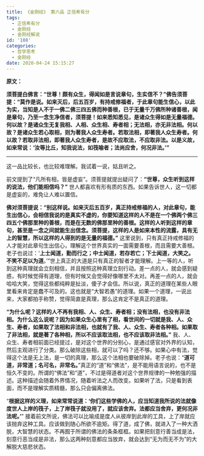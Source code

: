 ```yaml
---
title: 《金刚经》 第六品 正信希有分
tags:
  - 正信希有分
  - 金刚经
  - 金刚经解说
id: '108'
categories:
  - 哲学思考
  - 金刚经
date: 2020-04-24 15:15:27
---
```


**原文：**

**须菩提白佛言：“世尊！颇有众生，得闻如是言说章句，生实信不？”佛告须菩提：“莫作是说。如来灭后，后五百岁，有持戒修福者，于此章句能生信心，以此为实，当知是人不于一佛二佛三四五佛而种善根，已于无量千万佛所种诸善根，闻是章句，乃至一念生净信者，须菩提！如来悉知悉见，是诸众生得如是无量福德。何以故？是诸众生无复我相、人相、众生相、寿者相；无法相，亦无非法相。何以故？是诸众生若心取相，则为著我人众生寿者。若取法相，即著我人众生寿者。何以故？若取非法相，即著我人众生寿者，是故不应取法，不应取非法。以是义故，如来常说：‘汝等比丘，知我说法，如筏喻者；法尚应舍，何况非法。’”**
<!-- more -->
* * *

这一品比较长，也比较难理解。我试着一说，姑且听之。

前文提到了“凡所有相，皆是虚妄”。须菩提就提出疑问了：**“世尊，众生听到这样的说法，他们能相信吗？”** 世人都喜欢有形有质的东西。如果告诉世人，这一切都是虚妄的，难免让人难以置信。

**佛对须菩提说：“别这样说。如来灭后五百岁，真正持戒修福的人，对此章句，能生出信心，会相信我说的是真实不虚的，你要知道这样的人不是在一个佛两个佛三四五个佛那里种的善根，而是在无数的佛那里种的善根。这样的人听到这样的章句，甚至是一念之间就能生出信念。须菩提，这样的人是如来本性的流露，具有无上的智慧，所以这样的人得到的是无量的福德。”** 这里说到，只有真正持戒修福的人才能对此章句生出信心，理解这个世界真实的一面需要善根，而且需要大善根。老子也说过：‘**上士闻道，勤而行之；中士闻道，若存若亡；下士闻道，大笑之。不笑不足以为道**。’”世上真正的大道是只有真正的智者才能理解。上一等的人，听到这种真理就会立刻相信，并且按照这种真理立刻行动。差一点的人，就会感到疑惑，有时候觉得有道理，但有时候又会觉得好像哪里不太对。再差一点的人，就会哈哈大笑，觉得这些都纯粹是扯淡，傻子才会信。所以说，真正的道理在某些人眼里看来肯定是蠢不可及的。这也就是“大智若愚”的道理。如果一个道理，一说出来，大家都拍手称赞，觉得简直是真理，那么这肯定不是真正的道理。

**“为什么呢？这样的人不再有我相、人、众生、寿者相；没有法相，也没有非法相。为什么这么说呢？因为如果众生心里有了相，看世间的一切就是我、人、众生、寿者，如果取了法相和非法相，也就有了我、人、众生、寿者各种相。如果取了非法相，就是著了各种相，所以不应该取法相，也不应该取非法相。”** 我、人、众生、寿者相前面已经提过，是对这个世界的分别心，是通过感官对外界的认知，然后主观进行了分类。那么破除这些相，就可以了吗？还不够。如果心中有法，觉得这个法是无上法，是一切的真理，那么这个法相也要破除掉。老子也说：“**道可道，非常道；名可名，非常名。**”真正的“道”和“佛法”，是不能用语言说的，也不是恒久不变的。所谓的“佛法”和“道”，不过是得道者对这个世界规律的一种勉强的描述。这种描述会随着外界情况，随着听法之人而改变。如果听了法，只是看到表面，而不是理解实质精髓，那么只会偏离佛法。

“**根据这样的义理，如来常常说道：‘你们这些学佛的人，应当知道我所说的法就像度世人上岸的筏子，上了岸筏子就没用了，就应该舍弃。法都应当舍弃，更何况非法呢。’**” 接着前文所说，佛法可以比喻成是度人从彼岸到此岸的工具，上了岸就应该抛弃这种工具。应该做到随心所欲不逾矩。得了道，成了佛，就进入了一种大洒脱，大智慧的状态。不再囿于所谓的佛法的条条框框。如果把刻意行善当成是法，刻意行恶当成是非法，那么这两种刻意都应当放弃，就会达到“无为而无不为”的大解脱大慈悲状态。